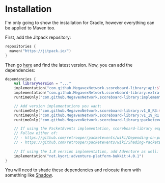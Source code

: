 # Installation

I'm only going to show the installation for Gradle, however everything can be applied to Maven too.

First, add the Jitpack repository:

```kotlin
repositories {
  maven("https://jitpack.io/")
}
```

Then go [here](https://jitpack.io/#MegavexNetwork/scoreboard-library) and find the latest version. Now, you can add the
dependencies:

```kotlin
dependencies {
    val libraryVersion = "..."
    implementation("com.github.MegavexNetwork.scoreboard-library:api:$libraryVersion")
    implementation("com.github.MegavexNetwork.scoreboard-library:extra-kotlin:$libraryVersion") // If using Kotlin
    runtimeOnly("com.github.MegavexNetwork.scoreboard-library:implementation:$libraryVersion")

    // Add version implementations you want:
    runtimeOnly("com.github.MegavexNetwork.scoreboard-library:v1_8_R3:$libraryVersion")
    runtimeOnly("com.github.MegavexNetwork.scoreboard-library:v1_19_R1:$libraryVersion")
    runtimeOnly("com.github.MegavexNetwork.scoreboard-library:packetevents:$libraryVersion")

    // If using the PacketEvents implementation, scoreboard-library expects PacketEvents to be in the classpath.
    // Follow either of:
    // - https://github.com/retrooper/packetevents/wiki/Depending-on-pre-built-PacketEvents
    // - https://github.com/retrooper/packetevents/wiki/Shading-PacketEvents
  
    // If using the 1.8 version implementation, add Adventure as well:
    implementation("net.kyori:adventure-platform-bukkit:4.0.1")
}
```

You will need to shade these dependencies and relocate them with something
like [Shadow](https://imperceptiblethoughts.com/shadow/).

